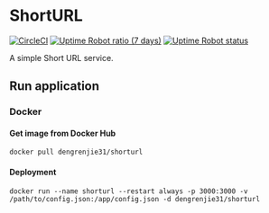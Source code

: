 # ShortURL

<a href="https://app.circleci.com/pipelines/github/UICHCC/shorturl"><img alt="CircleCI" src="https://img.shields.io/circleci/build/github/UICHCC/shorturl?logo=circleci"></a>
<a href="https://uich.cc"><img alt="Uptime Robot ratio (7 days)" src="https://img.shields.io/uptimerobot/ratio/7/m787678797-d17e32f3520e4c4b32dc820a"></a>
<a href="https://uich.cc"><img alt="Uptime Robot status" src="https://img.shields.io/uptimerobot/status/m787678797-d17e32f3520e4c4b32dc820a"></a>

A simple Short URL service.


## Run application
### Docker
#### Get image from Docker Hub
```shell
docker pull dengrenjie31/shorturl
```


#### Deployment
```shell
docker run --name shorturl --restart always -p 3000:3000 -v /path/to/config.json:/app/config.json -d dengrenjie31/shorturl
```
